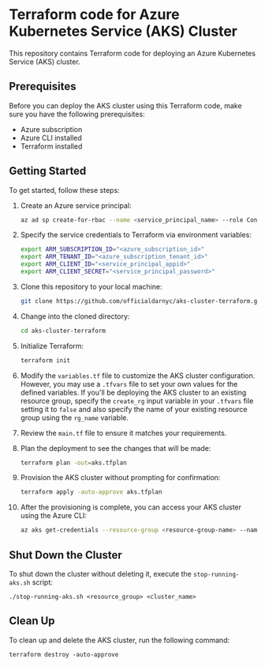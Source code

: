 # Terraform code for Azure Kubernetes Service (AKS) Cluster

This repository contains Terraform code for deploying an Azure Kubernetes Service (AKS) cluster.

## Prerequisites

Before you can deploy the AKS cluster using this Terraform code, make sure you have the following prerequisites:

- Azure subscription
- Azure CLI installed
- Terraform installed

## Getting Started

To get started, follow these steps:

1. Create an Azure service principal:

    ```bash
    az ad sp create-for-rbac --name <service_principal_name> --role Contributor --scopes /subscriptions/<subscription_id>
    ```

2. Specify the service credentials to Terraform via environment variables:

    ```bash
    export ARM_SUBSCRIPTION_ID="<azure_subscription_id>"
    export ARM_TENANT_ID="<azure_subscription_tenant_id>"
    export ARM_CLIENT_ID="<service_principal_appid>"
    export ARM_CLIENT_SECRET="<service_principal_password>"
    ```

3. Clone this repository to your local machine:

    ```bash
    git clone https://github.com/officialdarnyc/aks-cluster-terraform.git
    ```

4. Change into the cloned directory:

    ```bash
    cd aks-cluster-terraform
    ```

5. Initialize Terraform:

    ```bash
    terraform init
    ```

6. Modify the `variables.tf` file to customize the AKS cluster configuration. However, you may use a `.tfvars` file to set your own values for the defined variables. If you'll be deploying the AKS cluster to an existing resource group, specify the `create_rg` input variable in your `.tfvars` file setting it to `false` and also specify the name of your existing resource group using the `rg_name` variable.

7. Review the `main.tf` file to ensure it matches your requirements.

8. Plan the deployment to see the changes that will be made:

    ```bash
    terraform plan -out=aks.tfplan
    ```

9. Provision the AKS cluster without prompting for confirmation:

    ```bash
    terraform apply -auto-approve aks.tfplan
    ```

10. After the provisioning is complete, you can access your AKS cluster using the Azure CLI:

    ```bash
    az aks get-credentials --resource-group <resource-group-name> --name <aks-cluster-name>
    ```

## Shut Down the Cluster

To shut down the cluster without deleting it, execute the `stop-running-aks.sh` script:

    ./stop-running-aks.sh <resource_group> <cluster_name>

## Clean Up

To clean up and delete the AKS cluster, run the following command:
  
    terraform destroy -auto-approve
